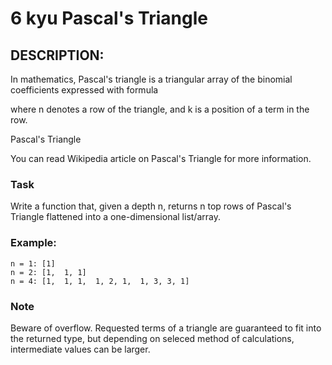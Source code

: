 # 6 kyu Pascal's Triangle

## DESCRIPTION:
In mathematics, Pascal's triangle is a triangular array of the binomial coefficients expressed with formula

where n denotes a row of the triangle, and k is a position of a term in the row.

Pascal's Triangle

You can read Wikipedia article on Pascal's Triangle for more information.

### Task
Write a function that, given a depth n, returns n top rows of Pascal's Triangle flattened into a one-dimensional list/array.

### Example:
```
n = 1: [1]
n = 2: [1,  1, 1]
n = 4: [1,  1, 1,  1, 2, 1,  1, 3, 3, 1]
```
### Note
Beware of overflow. Requested terms of a triangle are guaranteed to fit into the returned type, but depending on seleced method of calculations, intermediate values can be larger.